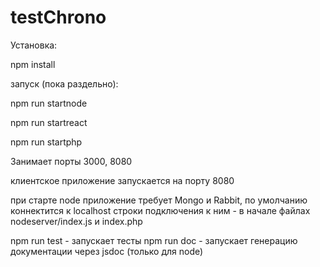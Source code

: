# testChrono
Установка: 

npm install

запуск (пока раздельно):

npm run startnode

npm run startreact

npm run startphp

Занимает порты 3000,  8080

клиентское приложение запускается на порту 8080

при старте node приложение требует Mongo и Rabbit, по умолчанию коннектится к localhost строки подключения к ним - в начале файлах nodeserver/index.js и index.php

npm run test - запускает тесты
npm run doc - запускает генерацию документации через jsdoc (только для node)





